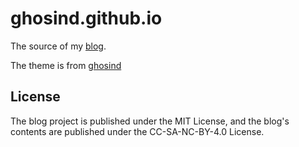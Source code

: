 # ghosind.github.io

The source of my [blog](https://momo4826.github.io/about).

The theme is from [ghosind](https://github.com/ghosind/ghosind)
## License

The blog project is published under the MIT License, and the blog's contents are published under the CC-SA-NC-BY-4.0 License.